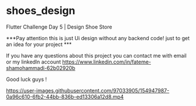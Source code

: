 # shoes_design

Flutter Challenge Day 5 | Design Shoe Store

***Pay attention this is just Ui design without any backend code! just to get an idea for your project ***

If you have any questions about this project you can contact me with email or my linkedln account https://www.linkedin.com/in/fateme-shamohammadi-62b02920b

Good luck guys !

https://user-images.githubusercontent.com/97033905/154947987-0a96c610-6fb2-44bb-836b-ed13306a12d8.mp4


